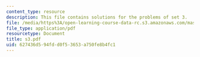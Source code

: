 ```yaml
---
content_type: resource
description: This file contains solutions for the problems of set 3.
file: /media/https%3A/open-learning-course-data-rc.s3.amazonaws.com/mas-865j-quantum-information-science-spring-2006/627436d594fdd0f53653a750fe8b4fc1_s3.pdf
file_type: application/pdf
resourcetype: Document
title: s3.pdf
uid: 627436d5-94fd-d0f5-3653-a750fe8b4fc1
---
```

